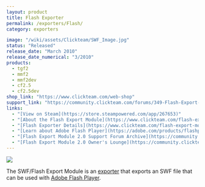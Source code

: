 ```yaml
---
layout: product
title: Flash Exporter
permalink: /exporters/Flash/
category: exporters

image: "/wiki/assets/Clickteam/SWF_Image.jpg"
status: "Released"
release_date: "March 2010"
release_date_numerical: "3/2010"
products:
  - tgf2
  - mmf2
  - mmf2dev
  - cf2.5
  - cf2.5dev
shop_link: "https://www.clickteam.com/web-shop"
support_link: "https://community.clickteam.com/forums/349-Flash-Export-Module-2-5"
links:
  - "[View on Steam](https://store.steampowered.com/app/267653)"
  - "[About the Flash Export Module](https://www.clickteam.com/flash-export-module)"
  - "[Flash Exporter Details](https://www.clickteam.com/flash-export-module-details)"
  - "[Learn about Adobe Flash Player](https://adobe.com/products/flashplayer)"
  - "[Flash Export Module 2.0 Support Forum Archive](https://community.clickteam.com/threads/97881-UWP-Export-Module-Now-Out!)"
  - "[Flash Export Module 2.0 Owner's Lounge](https://community.clickteam.com/forums/235-Owner-s-Lounge-SWF-Exporter)"
---
```


![](/wiki/assets/Clickteam/Fusion_Flash.png)

The SWF/Flash Export Module is an [exporter](/exporters) that exports an SWF file that can be used with [Adobe Flash Player](https://adobe.com/products/flashplayer).
